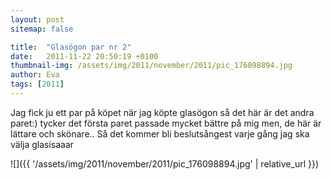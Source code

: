 ```yaml
---
layout: post
sitemap: false

title:  "Glasögon par nr 2"
date:   2011-11-22 20:50:19 +0100
thumbnail-img: /assets/img/2011/november/2011/pic_176098894.jpg
author: Eva
tags: [2011]
---
```


Jag fick ju ett par på köpet när jag köpte glasögon så det här är det andra paret:) tycker det första paret passade mycket bättre på mig men, de här är lättare och skönare.. Så det kommer bli beslutsångest varje gång jag ska välja glasisaaar

![]({{ '/assets/img/2011/november/2011/pic_176098894.jpg'  | relative_url }})

